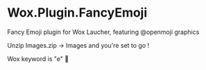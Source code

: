 # Wox.Plugin.FancyEmoji

Fancy Emoji plugin for Wox Laucher, featuring @openmoji graphics

Unzip Images.zip -> Images and you're set to go !

Wox keyword is "e" 🤯
